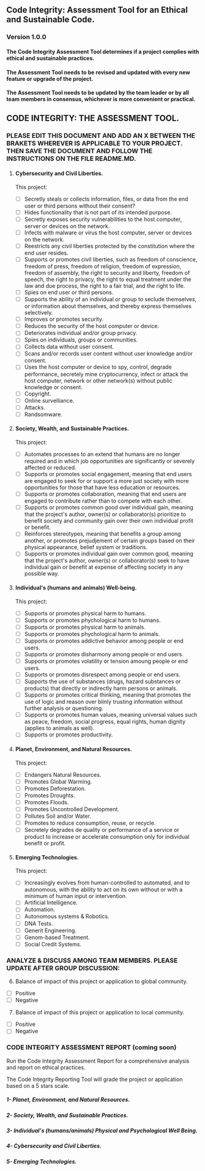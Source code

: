 ## Code Integrity: Assessment Tool for an Ethical and Sustainable Code.

### Version 1.0.0

#### The Code Integrity Assessment Tool determines if a project complies with ethical and sustainable practices.

#### The Assessment Tool needs to be revised and updated with every new feature or upgrade of the project.

#### The Assessment Tool needs to be updated by the team leader or by all team members in consensus, whichever is more convenient or practical.

## CODE INTEGRITY: THE ASSESSMENT TOOL.

### PLEASE EDIT THIS DOCUMENT AND ADD AN X BETWEEN THE BRAKETS WHEREVER IS APPLICABLE TO YOUR PROJECT. THEN SAVE THE DOCUMENT AND FOLLOW THE INSTRUCTIONS ON THE FILE README.MD.

1.  #### Cybersecurity and Civil Liberties.

    This project:

    - [ ] Secretly steals or collects information, files, or data from the end user or third persons without their consent?
    - [ ] Hides functionality that is not part of its intended purpose.
    - [ ] Secretly exposes security vulnerabilities to the host computer, server or devices on the network.
    - [ ] Infects with malware or virus the host computer, server or devices on the network.
    - [ ] Reestricts any civil liberties protected by the constitution where the end user resides.
    - [ ] Supports or promotes civil liberties, such as freedom of conscience, freedom of press, freedom of religion, freedom of expression, freedom of assembly, the right to security and liberty, freedom of speech, the right to privacy, the right to equal treatment under the law and due process, the right to a fair trial, and the right to life.
    - [ ] Spies on end user or third persons.
    - [ ] Supports the ability of an individual or group to seclude themselves, or information about themselves, and thereby express themselves selectively.
    - [ ] Improves or promotes security.
    - [ ] Reduces the security of the host computer or device.
    - [ ] Deteriorates individual and/or group privacy.
    - [ ] Spies on individuals, groups or communities.
    - [ ] Collects data without user consent.
    - [ ] Scans and/or records user content without user knowledge and/or consent.
    - [ ] Uses the host computer or device to spy, control, degrade performance, secretely mine cryptocurrency, infect or attack the host computer, network or other network(s) without public knowledge or consent.
    - [ ] Copyright.
    - [ ] Online survelliance.
    - [ ] Attacks.
    - [ ] Randsomware.

2.  #### Society, Wealth, and Sustainable Practices.

    This project:

    - [ ] Automates processes to an extend that humans are no longer required and in which job opportunities are significantly or severely affected or reduced.
    - [ ] Supports or promotes social engagement, meaning that end users are engaged to seek for or support a more just society with more opportunities for those that have less education or resources.
    - [ ] Supports or promotes collaboration, meaning that end users are engaged to contribute rather than to compete with each other.
    - [ ] Supports or promotes common good over individual gain, meaning that the project's author, owner(s) or collaborator(s) prioritize to benefit society and community gain over their own individual profit or benefit.
    - [ ] Reinforces stereotypes, meaning that benefits a group among another, or promotes prejudjement of certain groups based on their physical appearance, belief system or traditions.
    - [ ] Supports or promotes individual gain over common good, meaning that the project's author, owner(s) or collaborator(s) seek to have individual gain or benefit at expense of affecting society in any possible way.

3.  #### Individual's (humans and animals) Well-being.

    This project:

    - [ ] Supports or promotes physical harm to humans.
    - [ ] Supports or promotes phychological harm to humans.
    - [ ] Supports or promotes physical harm to animals.
    - [ ] Supports or promotes phychological harm to animals.
    - [ ] Supports or promotes addictive behavior among people or end users.
    - [ ] Supports or promotes disharmony among people or end users.
    - [ ] Supports or promotes volatility or tension amoung people or end users.
    - [ ] Supports or promotes disrespect among people or end users.
    - [ ] Supports the use of substances (drugs, hazard substances or products) that directly or indirectly harm persons or animals.
    - [ ] Supports or promotes critical thinking, meaning that promotes the use of logic and reason over blinly trusting information without further analysis or questioning.
    - [ ] Supports or promotes human values, meaning universal values such as peace, freedom, social progress, equal rights, human dignity (applies to animals as well).
    - [ ] Supports or promotes productivity.

4.  #### Planet, Environment, and Natural Resources.

    This project:

    - [ ] Endangers Natural Resources.
    - [ ] Promotes Global Warming.
    - [ ] Promotes Deforestation.
    - [ ] Promotes Droughts.
    - [ ] Promotes Floods.
    - [ ] Promotes Uncontrolled Development.
    - [ ] Pollutes Soil and/or Water.
    - [ ] Promotes to reduce consumption, reuse, or recycle.
    - [ ] Secretely degrades de quality or performance of a service or product to increase or accelerate consumption only for individual benefit or profit.

5.  #### Emerging Technologies.

    This project:

    - [ ] Increasingly evolves from human-controlled to automated, and to autonomous, with the ability to act on its own without or with a minimum of human input or intervention.
    - [ ] Artificial Intelligence.
    - [ ] Automation.
    - [ ] Autonomous systems & Robotics.
    - [ ] DNA Tests.
    - [ ] Generit Engineering.
    - [ ] Genom-based Treatment.
    - [ ] Social Credit Systems.

### ANALYZE & DISCUSS AMONG TEAM MEMBERS. PLEASE UPDATE AFTER GROUP DISCUSSION:

6. Balance of impact of this project or application to global community.

- [ ] Positive
- [ ] Negative

7. Balance of impact of this project or application to local community.

- [ ] Positive
- [ ] Negative

### CODE INTEGRITY ASSESSMENT REPORT (**coming soon**)

Run the Code Integrity Assessment Report for a comprehensive analysis and report on ethical practices.

The Code Integrity Reporting Tool will grade the project or application based on a 5 stars scale.

##### 1- Planet, Environment, and Natural Resources.

##### 2- Society, Wealth, and Sustainable Practices.

##### 3- Individual's (humans/animals) Physical and Psychological Well Being.

##### 4- Cybersecurity and Civil Liberties.

##### 5- Emerging Technologies.
